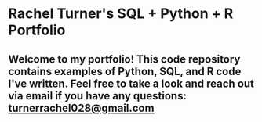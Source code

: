 # Rachel Turner's SQL + Python + R Portfolio 

## Welcome to my portfolio! This code repository contains examples of Python, SQL, and R code I've written. Feel free to take a look and reach out via email if you have any questions: turnerrachel028@gmail.com
